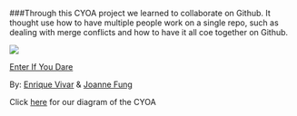 ###Through this CYOA project we learned to collaborate on Github. It thought use how to have multiple people work on a single repo, such as dealing with merge conflicts and how to have it all coe together on Github.  

![](house.png)

[Enter If You Dare](begin.md)


By: [Enrique Vivar](https://github.com/enriquev8884) & [Joanne Fung](https://github.com/JoanneF3188)

Click [here](https://docs.google.com/a/hstat.org/drawings/d/1lxpYAV90RBvsECmLHWS0FILOrofqHql-fyY0usxCD0M/edit?usp=sharing) for our diagram of the CYOA